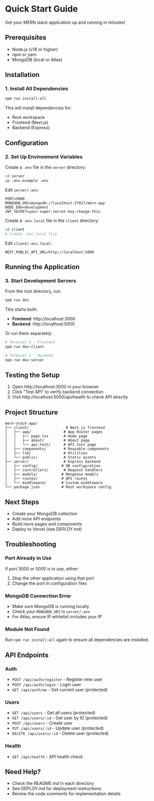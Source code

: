 # Quick Start Guide

Get your MERN stack application up and running in minutes!

## Prerequisites

- Node.js (v18 or higher)
- npm or yarn
- MongoDB (local or Atlas)

## Installation

### 1. Install All Dependencies

```bash
npm run install:all
```

This will install dependencies for:
- Root workspace
- Frontend (Next.js)
- Backend (Express)

## Configuration

### 2. Set Up Environment Variables

Create a `.env` file in the `server` directory:

```bash
cd server
cp .env.example .env
```

Edit `server/.env`:
```env
PORT=5000
MONGODB_URI=mongodb://localhost:27017/mern-app
NODE_ENV=development
JWT_SECRET=your-super-secret-key-change-this
```

Create a `.env.local` file in the `client` directory:

```bash
cd client
# Create .env.local file
```

Edit `client/.env.local`:
```env
NEXT_PUBLIC_API_URL=http://localhost:5000
```

## Running the Application

### 3. Start Development Servers

From the root directory, run:

```bash
npm run dev
```

This starts both:
- **Frontend**: http://localhost:3000
- **Backend**: http://localhost:5000

Or run them separately:

```bash
# Terminal 1 - Frontend
npm run dev:client

# Terminal 2 - Backend
npm run dev:server
```

## Testing the Setup

1. Open http://localhost:3000 in your browser
2. Click "Test API" to verify backend connection
3. Visit http://localhost:5000/api/health to check API directly

## Project Structure

```
mern-stack-app/
├── client/                 # Next.js frontend
│   ├── app/               # App Router pages
│   │   ├── page.tsx       # Home page
│   │   ├── about/         # About page
│   │   └── api-test/      # API test page
│   ├── components/        # Reusable components
│   ├── lib/               # Utilities
│   └── public/            # Static assets
├── server/                # Express backend
│   ├── config/           # DB configuration
│   ├── controllers/       # Request handlers
│   ├── models/           # Mongoose models
│   ├── routes/           # API routes
│   └── middleware/       # Custom middleware
└── package.json          # Root workspace config
```

## Next Steps

- Create your MongoDB collection
- Add more API endpoints
- Build more pages and components
- Deploy to Vercel (see DEPLOY.md)

## Troubleshooting

### Port Already in Use

If port 3000 or 5000 is in use, either:
1. Stop the other application using that port
2. Change the port in configuration files

### MongoDB Connection Error

- Make sure MongoDB is running locally
- Check your `MONGODB_URI` in `server/.env`
- For Atlas, ensure IP whitelist includes your IP

### Module Not Found

Run `npm run install:all` again to ensure all dependencies are installed.

## API Endpoints

### Auth
- `POST /api/auth/register` - Register new user
- `POST /api/auth/login` - Login user
- `GET /api/auth/me` - Get current user (protected)

### Users
- `GET /api/users` - Get all users (protected)
- `GET /api/users/:id` - Get user by ID (protected)
- `POST /api/users` - Create user
- `PUT /api/users/:id` - Update user (protected)
- `DELETE /api/users/:id` - Delete user (protected)

### Health
- `GET /api/health` - API health check

## Need Help?

- Check the README.md in each directory
- See DEPLOY.md for deployment instructions
- Review the code comments for implementation details

